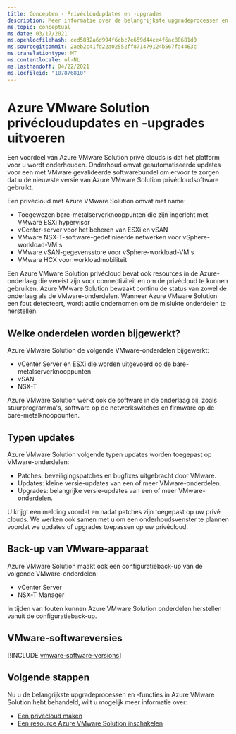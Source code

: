 ```yaml
---
title: Concepten - Privécloudupdates en -upgrades
description: Meer informatie over de belangrijkste upgradeprocessen en -functies in Azure VMware Solution.
ms.topic: conceptual
ms.date: 03/17/2021
ms.openlocfilehash: ced5832a6d994f6cbc7e659d44ce4f6ac88681d0
ms.sourcegitcommit: 2aeb2c41fd22a02552ff871479124b567fa4463c
ms.translationtype: MT
ms.contentlocale: nl-NL
ms.lasthandoff: 04/22/2021
ms.locfileid: "107876810"
---
```

# <a name="azure-vmware-solution-private-cloud-updates-and-upgrades"></a>Azure VMware Solution privécloudupdates en -upgrades uitvoeren

Een voordeel van Azure VMware Solution privé clouds is dat het platform voor u wordt onderhouden. Onderhoud omvat geautomatiseerde updates voor een met VMware gevalideerde softwarebundel om ervoor te zorgen dat u de nieuwste versie van Azure VMware Solution privécloudsoftware gebruikt.

Een privécloud met Azure VMware Solution omvat met name:

- Toegewezen bare-metalserverknooppunten die zijn ingericht met VMware ESXi hypervisor 
- vCenter-server voor het beheren van ESXi en vSAN 
- VMware NSX-T-software-gedefinieerde netwerken voor vSphere-workload-VM's  
- VMware vSAN-gegevensstore voor vSphere-workload-VM's  
- VMware HCX voor workloadmobiliteit  

Een Azure VMware Solution privécloud bevat ook resources in de Azure-onderlaag die vereist zijn voor connectiviteit en om de privécloud te kunnen gebruiken. Azure VMware Solution bewaakt continu de status van zowel de onderlaag als de VMware-onderdelen. Wanneer Azure VMware Solution een fout detecteert, wordt actie ondernomen om de mislukte onderdelen te herstellen. 

## <a name="what-components-get-updated"></a>Welke onderdelen worden bijgewerkt?   

Azure VMware Solution de volgende VMware-onderdelen bijgewerkt: 

- vCenter Server en ESXi die worden uitgevoerd op de bare-metalserverknooppunten 
- vSAN 
- NSX-T 

Azure VMware Solution werkt ook de software in de onderlaag bij, zoals stuurprogramma's, software op de netwerkswitches en firmware op de bare-metalknooppunten. 

## <a name="types-of-updates"></a>Typen updates

Azure VMware Solution volgende typen updates worden toegepast op VMware-onderdelen:

- Patches: beveiligingspatches en bugfixes uitgebracht door VMware. 
- Updates: kleine versie-updates van een of meer VMware-onderdelen. 
- Upgrades: belangrijke versie-updates van een of meer VMware-onderdelen.

U krijgt een melding voordat en nadat patches zijn toegepast op uw privé clouds. We werken ook samen met u om een onderhoudsvenster te plannen voordat we updates of upgrades toepassen op uw privécloud. 

## <a name="vmware-appliance-backup"></a>Back-up van VMware-apparaat 

Azure VMware Solution maakt ook een configuratieback-up van de volgende VMware-onderdelen:

- vCenter Server 
- NSX-T Manager 

In tijden van fouten kunnen Azure VMware Solution onderdelen herstellen vanuit de configuratieback-up. 

## <a name="vmware-software-versions"></a>VMware-softwareversies
[!INCLUDE [vmware-software-versions](includes/vmware-software-versions.md)]


## <a name="next-steps"></a>Volgende stappen

Nu u de belangrijkste upgradeprocessen en -functies in Azure VMware Solution hebt behandeld, wilt u mogelijk meer informatie over:

- [Een privécloud maken](tutorial-create-private-cloud.md)
- [Een resource Azure VMware Solution inschakelen](enable-azure-vmware-solution.md)

<!-- LINKS - external -->

<!-- LINKS - internal -->
